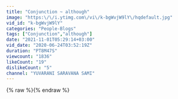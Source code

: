 ```yaml
---
title: "Conjunction ~ although"
image: "https:\/\/i.ytimg.com\/vi\/k-bgWvjW9lY\/hqdefault.jpg"
vid_id: "k-bgWvjW9lY"
categories: "People-Blogs"
tags: ["Conjunction","although"]
date: "2021-11-01T05:29:14+03:00"
vid_date: "2020-06-24T03:52:19Z"
duration: "PT8M47S"
viewcount: "1836"
likeCount: "19"
dislikeCount: "5"
channel: "YUVARANI SARAVANA SAMI"
---
```

{% raw %}{% endraw %}
